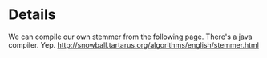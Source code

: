 # Details #
We can compile our own stemmer from the following page. There's a java compiler. Yep.
http://snowball.tartarus.org/algorithms/english/stemmer.html